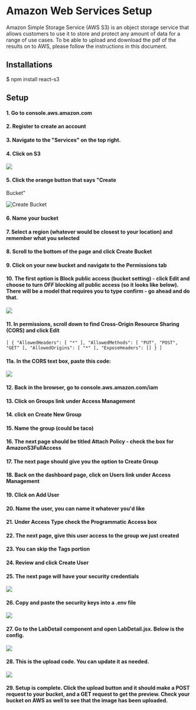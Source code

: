 # Amazon Web Services Setup
Amazon Simple Storage Service (AWS S3) is an object storage service that allows customers to use it to store and protect any amount of data for a range of use cases.
To be able to upload and download the pdf of the results on to AWS, please follow the instructions in this document. 

## Installations
$ npm install react-s3

##  Setup
#### 1. Go to console.aws.amazon.com
#### 2. Register to create an account
#### 3. Navigate to the "Services" on the top right. 
#### 4. Click on S3

![](/public/s3.png)



#### 5. Click the orange button that says "Create 
Bucket" 

![Create Bucket](/public/createBucket.png)

#### 6. Name your bucket
#### 7. Select a region (whatever would be closest to your location) and remember what you selected
#### 8. Scroll to the bottom of the page and click Create Bucket



#### 9. Click on your new bucket and navigate to the Permissions tab 

#### 10. The first option is Block public access (bucket setting) - click Edit  and choose to turn *OFF* blocking all public access (so it looks like below). There will be a model that requires you to type confirm - go ahead and do that.
![](/public/bucketSettings.png)



#### 11. In permissions, scroll down to find Cross-Origin Resource Sharing (CORS) and click Edit

`[
    {
        "AllowedHeaders": [
            "*"
        ],
        "AllowedMethods": [
            "PUT",
            "POST",
            "GET"
        ],
        "AllowedOrigins": [
            "*"
        ],
        "ExposeHeaders": []
    }
]
`




#### 11a. In the CORS text box, paste this code:

![](/public/corsConfig.png)


#### 12. Back in the browser, go to console.aws.amazon.com/iam

#### 13. Click on Groups link under Access Management

#### 14. click on Create New Group 

#### 15. Name the group (could be taco)

#### 16. The next page should be titled Attach Policy - check the box for AmazonS3FullAccess

#### 17. The next page should give you the option to Create Group


#### 18. Back on the dashboard page, click on Users link under Access Management

#### 19. Click on Add User

#### 20. Name the user, you can name it whatever you'd like

#### 21. Under Access Type check the Programmatic Access box

#### 22. The next page, give this user access to the group we just created

#### 23. You can skip the Tags portion

#### 24. Review and click Create User

#### 25. The next page will have your security credentials

![](/public/success.png)

#### 26. Copy and paste the security keys into a .env file

![](/public/env.png)


#### 27. Go to the LabDetail component and open LabDetail.jsx. Below is the config.

![](/public/config.png)



#### 28. This is the upload code. You can update it as needed.

![](/public/upload.png)



#### 29. Setup is complete. Click the upload button and it should make a POST request to your bucket, and a GET request to get the preview. Check your bucket on AWS as well to see that the image has been uploaded.
















